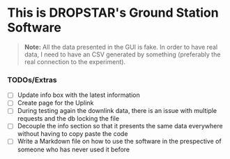 # This is DROPSTAR's Ground Station Software

> **Note:** All the data presented in the GUI is fake. In order to have real data, I need to have an CSV generated by something (preferably the real connection to the experiment).
### TODOs/Extras

- [ ] Update info box with the latest information
- [ ] Create page for the Uplink
- [ ] During testing again the downlink data, there is an issue with multiple requests and the db locking the file
- [ ] Decouple the info section so that it presents the same data everywhere without having to copy paste the code
- [ ] Write a Markdown file on how to use the software in the prespective of someone who has never used it before